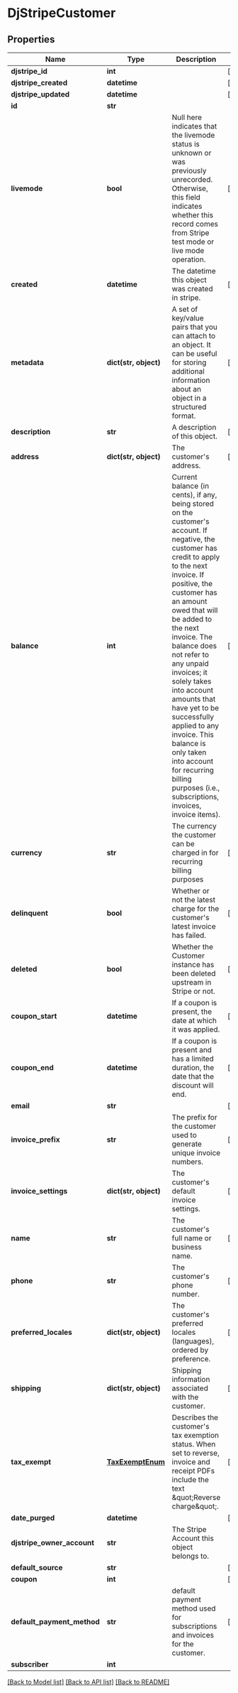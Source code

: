 # DjStripeCustomer


## Properties
Name | Type | Description | Notes
------------ | ------------- | ------------- | -------------
**djstripe_id** | **int** |  | [readonly] 
**djstripe_created** | **datetime** |  | [readonly] 
**djstripe_updated** | **datetime** |  | [readonly] 
**id** | **str** |  | 
**livemode** | **bool** | Null here indicates that the livemode status is unknown or was previously unrecorded. Otherwise, this field indicates whether this record comes from Stripe test mode or live mode operation. | [optional] 
**created** | **datetime** | The datetime this object was created in stripe. | [optional] 
**metadata** | **dict(str, object)** | A set of key/value pairs that you can attach to an object. It can be useful for storing additional information about an object in a structured format. | [optional] 
**description** | **str** | A description of this object. | [optional] 
**address** | **dict(str, object)** | The customer&#39;s address. | [optional] 
**balance** | **int** | Current balance (in cents), if any, being stored on the customer&#39;s account. If negative, the customer has credit to apply to the next invoice. If positive, the customer has an amount owed that will be added to the next invoice. The balance does not refer to any unpaid invoices; it solely takes into account amounts that have yet to be successfully applied to any invoice. This balance is only taken into account for recurring billing purposes (i.e., subscriptions, invoices, invoice items). | [optional] 
**currency** | **str** | The currency the customer can be charged in for recurring billing purposes | [optional] 
**delinquent** | **bool** | Whether or not the latest charge for the customer&#39;s latest invoice has failed. | [optional] 
**deleted** | **bool** | Whether the Customer instance has been deleted upstream in Stripe or not. | [optional] 
**coupon_start** | **datetime** | If a coupon is present, the date at which it was applied. | [readonly] 
**coupon_end** | **datetime** | If a coupon is present and has a limited duration, the date that the discount will end. | [readonly] 
**email** | **str** |  | [optional] 
**invoice_prefix** | **str** | The prefix for the customer used to generate unique invoice numbers. | [optional] 
**invoice_settings** | **dict(str, object)** | The customer&#39;s default invoice settings. | [optional] 
**name** | **str** | The customer&#39;s full name or business name. | [optional] 
**phone** | **str** | The customer&#39;s phone number. | [optional] 
**preferred_locales** | **dict(str, object)** | The customer&#39;s preferred locales (languages), ordered by preference. | [optional] 
**shipping** | **dict(str, object)** | Shipping information associated with the customer. | [optional] 
**tax_exempt** | [**TaxExemptEnum**](TaxExemptEnum.md) | Describes the customer&#39;s tax exemption status. When set to reverse, invoice and receipt PDFs include the text \&quot;Reverse charge\&quot;. | [optional] 
**date_purged** | **datetime** |  | [readonly] 
**djstripe_owner_account** | **str** | The Stripe Account this object belongs to. | 
**default_source** | **str** |  | [optional] 
**coupon** | **int** |  | [optional] 
**default_payment_method** | **str** | default payment method used for subscriptions and invoices for the customer. | [optional] 
**subscriber** | **int** |  | 

[[Back to Model list]](../README.md#documentation-for-models) [[Back to API list]](../README.md#documentation-for-api-endpoints) [[Back to README]](../README.md)


